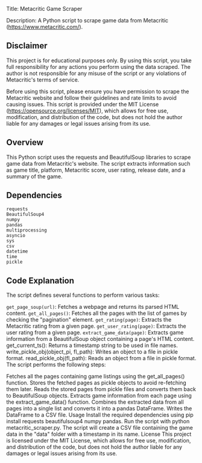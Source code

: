 Title: Metacritic Game Scraper

Description: A Python script to scrape game data from Metacritic (https://www.metacritic.com/).

## Disclaimer
This project is for educational purposes only. By using this script, you take full responsibility for any actions you perform using the data scraped. The author is not responsible for any misuse of the script or any violations of Metacritic's terms of service.

Before using this script, please ensure you have permission to scrape the Metacritic website and follow their guidelines and rate limits to avoid causing issues. This script is provided under the MIT License (https://opensource.org/licenses/MIT), which allows for free use, modification, and distribution of the code, but does not hold the author liable for any damages or legal issues arising from its use.

## Overview
This Python script uses the requests and BeautifulSoup libraries to scrape game data from Metacritic's website. The script extracts information such as game title, platform, Metacritic score, user rating, release date, and a summary of the game.

## Dependencies
```
requests
BeautifulSoup4
numpy
pandas
multiprocessing
asyncio
sys
csv
datetime
time
pickle
```

## Code Explanation
The script defines several functions to perform various tasks:

`get_page_soup(url)`: Fetches a webpage and returns its parsed HTML content.
`get_all_pages()`: Fetches all the pages with the list of games by checking the "pagination" element.
`get_rating(page)`: Extracts the Metacritic rating from a given page.
`get_user_rating(page)`: Extracts the user rating from a given page.
`extract_game_data(page)`: Extracts game information from a BeautifulSoup object containing a page's HTML content.
get_current_ts(): Returns a timestamp string to be used in file names.
write_pickle_obj(object_pi, fl_path): Writes an object to a file in pickle format.
read_pickle_obj(fl_path): Reads an object from a file in pickle format.
The script performs the following steps:

Fetches all the pages containing game listings using the get_all_pages() function.
Stores the fetched pages as pickle objects to avoid re-fetching them later.
Reads the stored pages from pickle files and converts them back to BeautifulSoup objects.
Extracts game information from each page using the extract_game_data() function.
Combines the extracted data from all pages into a single list and converts it into a pandas DataFrame.
Writes the DataFrame to a CSV file.
Usage
Install the required dependencies using pip install requests beautifulsoup4 numpy pandas.
Run the script with python metacritic_scraper.py.
The script will create a CSV file containing the game data in the "data" folder with a timestamp in its name.
License
This project is licensed under the MIT License, which allows for free use, modification, and distribution of the code, but does not hold the author liable for any damages or legal issues arising from its use.
